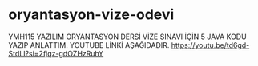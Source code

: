 # oryantasyon-vize-odevi
YMH115 YAZILIM ORYANTASYON DERSİ VİZE SINAVI İÇİN 5 JAVA KODU YAZIP ANLATTIM. YOUTUBE LİNKİ AŞAĞIDADIR. 
https://youtu.be/td6gd-StdLI?si=2fjqz-gdOZHzRuhY
